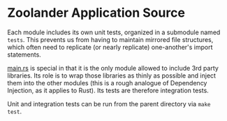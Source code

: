 # Zoolander Application Source
Each module includes its own unit tests, organized in a submodule named `tests`.
This prevents us from having to maintain mirrored file structures, which often
need to replicate (or nearly replicate) one-another's import statements.

[main.rs](main.rs) is special in that it is the only module allowed to include
3rd party libraries. Its role is to wrap those libraries as thinly as possible
and inject them into the other modules (this is a rough analogue of Dependency
Injection, as it applies to Rust). Its tests are therefore integration tests.

Unit and integration tests can be run from the parent directory via `make test`.
